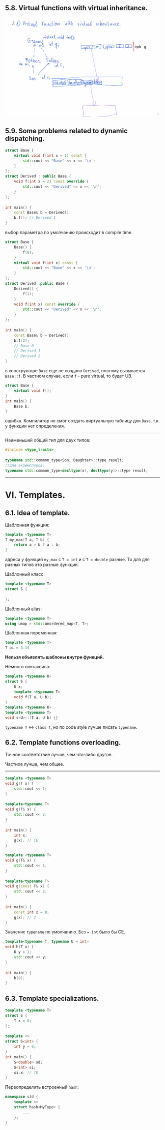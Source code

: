 ## 5.8. Virtual functions with virtual inheritance.
![](images/virtual_functions_with_virtual_inheritance.png)
## 5.9. Some problems related to dynamic dispatching.
```cpp 
struct Base {
    virtual void f(int x = 1) const {
        std::cout << "Base" << x << '\n';
    }
};
struct Derived : public Base {
    void f(int x = 2) const override {
        std::cout << "Derived" << x << '\n';
    }
};

int main() {
    const Base& b = Derived();
    b.f(); // Derived 1
}
```
выбор параметра по умолчанию происходит в compile time.
```cpp 
struct Base {
    Base() {
        f(0);
    }
    virtual void f(int x) const {
        std::cout << "Base" << x << '\n';
    }
};
struct Derived :public Base {
    Derived() {
        f(1);
    }
    void f(int x) const override {
        std::cout << "Derived" << x << '\n';
    }
};

int main() {
    const Base& b = Derived();
    b.f(2); 
    // Base 0
    // Derived 1
    // Derived 2
}
```
в конструкторе `Base` еще не создано `Derived`, поэтому вызывается `Base::f`. В частном случае, если `f` - pure virtual, то будет UB.
```cpp 
struct Base {
    virtual void f();
}
int main() {
    Base b;
}
```
ошибка. Компилятор не смог создать виртуальную таблицу для `Base`, т.к. у функции нет определения.

---

Наименьший общий тип для двух типов:
```cpp 
#include <type_traits>

typename std::common_type<Son, Daughter>::type result;
//для экземпляров:
typename std::common_type<decltype(x), decltype(y)>::type result;
```

---

# VI. Templates.
## 6.1. Idea of template.
Шаблонная функция:
```cpp
template <typename T>
T my_max(T a, T b) {
    return a > b ? a : b;
}
```
адреса у функций `my_max` с `T = int` и c `T = double` разные. То для для разных типов это разные функции.

Шаблонный класс:
```cpp 
template <typename T>
struct S {

};
```

Шаблонный alias:
```cpp
template <typename T>
using umap = std::unordered_map<T, T>;
```

Шаблонная переменная:
```cpp
template <typename T>
T pi = 3.14
```

**Нельзя объявлять шаблоны внутри функций.**

Немного синтаксиса:
```cpp
template <typename U>
struct S {
    U x;
    template <typename T>
    void f(T a, U b);
}
template <typename U>
template <typename T>
void s<U>::(T a, U b) {}
```

`typename T` <=> `class T`, но по code style лучше писать `typename`.

## 6.2. Template functions overloading.
Точное соответствие лучше, чем что-либо другое.

Частное лучше, чем общее.

---

```cpp
template <typename T>
void g(T x) {
    std::cout << 1;
}

template<typename T>
void g(T& x) {
    std::cout << 2;
}

int main() {
    int x;
    g(x); // CE
}
```

```cpp
template <typename T>
void g(T& x) {
    std::cout << 1;
}

template<typename T>
void g(const T& x) {
    std::cout << 2;
}

int main() {
    const int x = 0;
    g(x); // 2
}
```

Значение `typename` по умолчанию. Без `= int` было бы CE.
```cpp
template<typename T, typename U = int>
void h(T x) {
    U y = 1;
    std::cout << y;
}

int main() {
    h(0);
}
```

## 6.3. Template specializations.
```cpp 
template <typename T>
struct S {
    T x = 0;
};

template <>
struct S<int> {
    int y = 0;
}
int main() {
    S<double> sd;
    S<int> si;
    si.x; // CE
}
```
Переопределить встроенный `hash`:
```cpp
namespace std {
    template <>
    struct hash<MyType> {
        ...
    };
}
```